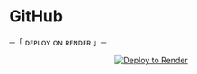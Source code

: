 # GitHub

 ─「 ᴅᴇᴩʟᴏʏ ᴏɴ ʀᴇɴᴅᴇʀ 」─
</h3>
<p align="center"><a href="https://render.com/deploy?repo=https://github.com/MutyalaHarshith/GitHub">
<img src="https://render.com/images/deploy-to-render-button.svg" alt="Deploy to Render">
</a></p>
